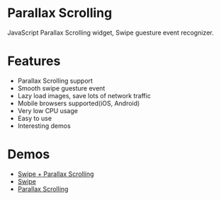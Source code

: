 Parallax Scrolling
==============

JavaScript Parallax Scrolling widget, Swipe guesture event recognizer.

# Features

* Parallax Scrolling support
* Smooth swipe guesture event
* Lazy load images, save lots of network traffic
* Mobile browsers supported(iOS, Android)
* Very low CPU usage
* Easy to use
* Interesting demos

# Demos

* [Swipe + Parallax Scrolling](http://www.ideawu.net/person/ParallaxScroll/index.html)
* [Swipe](http://www.ideawu.net/person/ParallaxScroll/swipe.html)
* [Parallax Scrolling](http://www.ideawu.net/person/ParallaxScroll/mountain.html)
